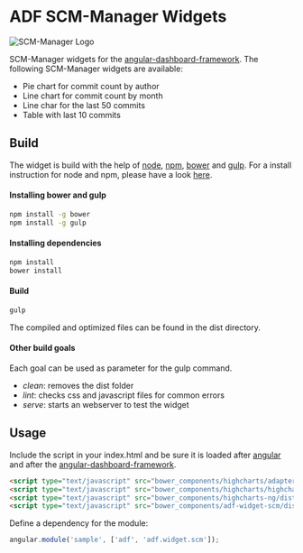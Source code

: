 # ADF SCM-Manager Widgets

![SCM-Manager Logo](http://download.scm-manager.org/images/logo/scm-manager_logo.jpg)

SCM-Manager widgets for the [angular-dashboard-framework](https://github.com/sdorra/angular-dashboard-framework). The following SCM-Manager widgets are available:

* Pie chart for commit count by author
* Line chart for commit count by month
* Line char for the last 50 commits
* Table with last 10 commits

## Build

The widget is build with the help of [node](https://nodejs.org/), [npm](https://www.npmjs.com/), [bower](http://bower.io/) and [gulp](http://gulpjs.com/). For a install instruction for node and npm, please have a look [here](https://docs.npmjs.com/getting-started/installing-node).

#### Installing bower and gulp

```bash
npm install -g bower
npm install -g gulp
```

#### Installing dependencies

```bash
npm install
bower install
```

#### Build

```bash
gulp
```

The compiled and optimized files can be found in the dist directory.

#### Other build goals

Each goal can be used as parameter for the gulp command.

* *clean*: removes the dist folder
* *lint*: checks css and javascript files for common errors
* *serve*: starts an webserver to test the widget

## Usage

Include the script in your index.html and be sure it is loaded after [angular](https://angularjs.org/) and after the [angular-dashboard-framework](https://github.com/sdorra/angular-dashboard-framework).

```html
<script type="text/javascript" src="bower_components/highcharts/adapters/standalone-framework.src.js"></script>
<script type="text/javascript" src="bower_components/highcharts/highcharts.js"></script>
<script type="text/javascript" src="bower_components/highcharts-ng/dist/highcharts-ng.js"></script>
<script type="text/javascript" src="bower_components/adf-widget-scm/dist/adf-widget-scm.min.js"></script>
```

Define a dependency for the module:

```javascript
angular.module('sample', ['adf', 'adf.widget.scm']);
```
